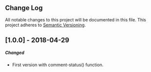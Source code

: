 ## Change Log
All notable changes to this project will be documented in this file.
This project adheres to [Semantic Versioning](http://semver.org/).

[1.0.0] - 2018-04-29
--------------------
##### Changed
- First version with comment-status() function.